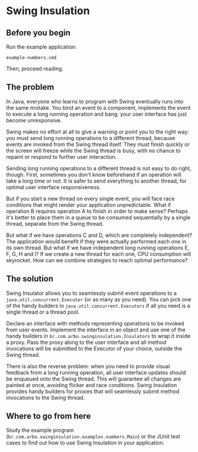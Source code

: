 Swing Insulation
================

Before you begin
----------------

Run the example application:

    example-numbers.cmd

Then, proceed reading.


The problem
-----------

In Java, everyone who learns to program with Swing eventually
runs into the same mistake. You bind an event to a component,
implements the event to execute a long running operation and
bang: your user interface has just become unresponsive.

Swing makes no effort at all to give a warning or point 
you to the right way: you must send long running operations
to a different thread, because events are invoked from the 
Swing thread itself. They must finish quickly or the screen 
will freeze while the Swing thread is busy, with no chance 
to repaint or respond to further user interaction. 

Sending long running operations to a different thread is not
easy to do right, though. First, sometimes you don't know
beforehand if an operation will take a long time or not. It
is safer to send everything to another thread, for optimal
user interface responsiveness.

But if you start a new thread on every single event, you will 
face race conditions that might render your application 
unpredictable. What if operation B requires operation A to 
finish in order to make sense? Perhaps it's better to place
them in a queue to be consumed sequentially by a single thread,
separate from the Swing thread.

But what if we have operations C and D, which are completely
independent? The application would benefit 
if they were actually performed each one in its own thread.
But what if we have independent long running operations 
E, F, G, H and I? If we create a new thread for each one,
CPU consumption will skyrocket. How can we combine strategies
to reach optimal performance?


The solution
------------

Swing Insulator allows you to seamlessly submit event operations 
to a `java.util.concurrent.Executor` (or as many as you need). 
You can pick one of the handy builders in 
`java.util.concurrent.Executors` if all you 
need is a single thread or a thread pool.

Declare an interface with methods representing operations to
be invoked from user events. Implement the interface in 
an object and use one of the handy builders in
`br.com.arbo.swinginsulation.Insulators` to wrap it inside a proxy. 
Pass the proxy along to the user interface and all method 
invocations will be submitted to the Executor of your choice, 
outside the Swing thread.

There is also the reverse problem: when you
need to provide visual feedback from a long running operation,
all user interface updates should be enqueued onto the Swing
thread. This will guarantee all changes are painted at once, 
avoiding flicker and race conditions. Swing Insulation provides
handy builders for proxies that will seamlessly submit method 
invocations to the Swing thread.


Where to go from here
---------------------

Study the example program
(`br.com.arbo.swinginsulation.examples.numbers.Main`)
or the JUnit test cases to find out how to use Swing Insulation 
in your application.

